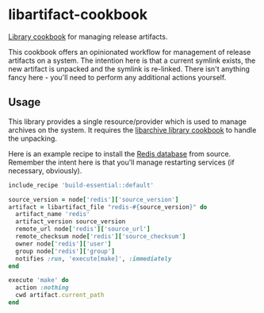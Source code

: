 # libartifact-cookbook
[Library cookbook][1] for managing release artifacts.

This cookbook offers an opinionated workflow for management of release
artifacts on a system. The intention here is that a current symlink
exists, the new artifact is unpacked and the symlink is
re-linked. There isn't anything fancy here - you'll need to perform
any additional actions yourself.

## Usage
This library provides a single resource/provider which is used to
manage archives on the system. It requires the
[libarchive library cookbook][3] to handle the unpacking.

Here is an example recipe to install the [Redis database][2] from
source. Remember the intent here is that you'll manage restarting
services (if necessary, obviously).
```ruby
include_recipe 'build-essential::default'

source_version = node['redis']['source_version']
artifact = libartifact_file "redis-#{source_version}" do
  artifact_name 'redis'
  artifact_version source_version
  remote_url node['redis']['source_url']
  remote_checksum node['redis']['source_checksum']
  owner node['redis']['user']
  group node['redis']['group']
  notifies :run, 'execute[make]', :immediately
end

execute 'make' do
  action :nothing
  cwd artifact.current_path
end
```

[1]: http://blog.vialstudios.com/the-environment-cookbook-pattern/#thelibrarycookbook
[2]: http://redis.io/
[3]: https://github.com/reset/libarchive-cookbook
